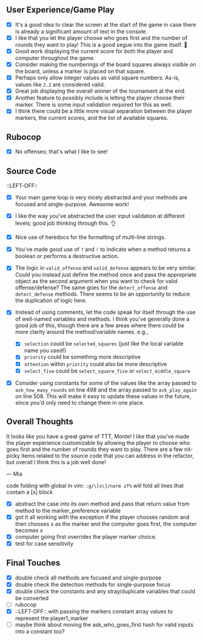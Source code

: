## User Experience/Game Play

- [x] It's a good idea to clear the screen at the start of the game in case there is already a significant amount of text in the console.
- [x] I like that you let the player choose who goes first and the number of rounds they want to play! This is a good segue into the game itself. 👏
- [x] Good work displaying the current score for both the player and computer throughout the game.
- [x] Consider making the numberings of the board squares always visible on the board, unless a marker is placed on that square.
- [x] Perhaps only allow integer values as valid square numbers. As-is, values like `2.2` are considered valid.
- [x] Great job displaying the overall winner of the tournament at the end.
- [x] Another feature to possibly include is letting the player choose their marker. There is some input validation required for this as well.
- [x] I think there could be a little more visual separation between the player markers, the current scores, and the list of available squares.

## Rubocop

- [x] No offenses; that's what I like to see!

## Source Code
::LEFT-OFF:: 
- [x] Your main game loop is very nicely abstracted and your methods are focused and single-purpose. Awesome work!
 
- [x] I like the way you've abstracted the user input validation at different levels; good job thinking through this. 👌
 
- [x] Nice use of heredocs for the formatting of multi-line strings.
- [x] You've made good use of `?` and `!` to indicate when a method returns a boolean or performs a destructive action.
- [x] The logic in `valid_offense` and `valid_defense` appears to be very similar. Could you instead just define the method once and pass the appropriate object as the second argument when you want to check for valid offense/defense? The same goes for the `detect_offense` and `detect_defense` methods. There seems to be an opportunity to reduce the duplication of logic here.
- [x] Instead of using comments, let the code speak for itself through the use of well-named variables and methods. I think you've generally done a good job of this, though there are a few areas where there could be more clarity around the method/variable names. e.g.,
    - [x] `selection` could be `selected_squares` (just like the local variable name you used!)
    - [x] `priority` could be something more descriptive
    - [x] `attention` within `priority` could also be more descriptive
    - [x] `select_five` could be `select_square_five` or `select_middle_square`

- [x] Consider using constants for some of the values like the array passed to `ask_how_many_rounds` on line 498 and the array passed to `ask_play_again` on line 508. This will make it easy to update these values in the future, since you'd only need to change them in one place.


## Overall Thoughts

It looks like you have a great game of TTT, Monte! I like that you've made the player experience customizable by allowing the player to choose who goes first and the number of rounds they want to play. There are a few nit-picky items related to the source code that you can address in the refactor, but overall I think this is a job well done!

— Mia

code folding with global in vim:
`:g/\[x\]/norm zf%` will fold all lines that contain a [x] block



- [x]  abstract the case into its own method and pass that return value from method to the marker_preference variable
- [x]  got it all working with the exception if the player chooses random and then chooses x as the marker and the computer goes first, the computer becomes x
- [x]  computer going first overrides the player marker choice.
- [x]  test for case sensitivity

## Final Touches
- [x] double check all methods are focused and single-purpose
- [x] double check the detection methods for single-purpose focus
- [x] double check the constants and any stray/duplicate variables that could be converted
- [ ] rubocop
- [x] ::LEFT-OFF:: with passing the markers constant array values to represent the player1_marker
- [ ] maybe think about moving the ask_who_goes_first hash for valid inputs into a constant too?
